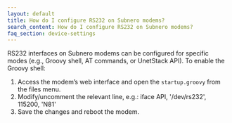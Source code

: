 ```yaml
---
layout: default
title: How do I configure RS232 on Subnero modems?
search_content: How do I configure RS232 on Subnero modems?
faq_section: device-settings
---
```


RS232 interfaces on Subnero modems can be configured for specific modes (e.g., Groovy shell, AT commands, or UnetStack API). To enable the Groovy shell:
1. Access the modem’s web interface and open the `startup.groovy` from the files menu.
2. Modify/uncomment the relevant line, e.g.: iface API, '/dev/rs232', 115200, 'N81'
3. Save the changes and reboot the modem.
